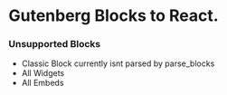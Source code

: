 # Gutenberg Blocks to React.

### Unsupported Blocks
- Classic Block currently isnt parsed by parse_blocks
- All Widgets
- All Embeds 